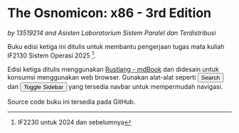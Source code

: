 # The Osnomicon: x86 - 3rd Edition

*by 13519214 and Asisten Laboratorium Sistem Paralel dan Terdistribusi*

Buku edisi ketiga ini ditulis untuk membantu pengerjaan tugas mata kuliah IF2130 Sistem Operasi 2025 [^1].

Edisi ketiga ditulis menggunakan [Rustlang - mdBook](https://github.com/rust-lang/mdBook) dan didesain untuk konsumsi menggunakan web browser. Gunakan alat-alat seperti <button onclick="document.getElementById('search-toggle').click()"><i class="fa fa-search"></i> Search</button> dan <button onclick="document.getElementById('sidebar-toggle').click()"><i class="fa fa-bars"></i> Toggle Sidebar</button> yang tersedia navbar untuk mempermudah navigasi.

Source code buku ini tersedia pada GitHub.

[^1]: IF2230 untuk 2024 dan sebelumnya